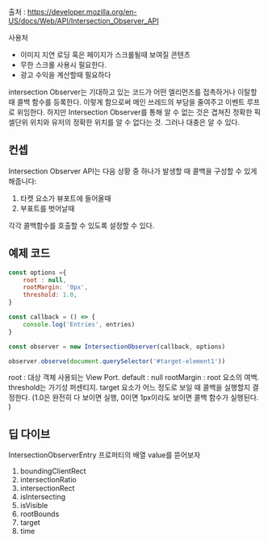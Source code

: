 출처 : https://developer.mozilla.org/en-US/docs/Web/API/Intersection_Observer_API


사용처 
- 이미지 지연 로딩 혹은 페이지가 스크롤될때 보여질 콘텐츠 
- 무한 스크롤 사용시 필요한다. 
- 광고 수익을 계산할때 필요하다

intersection Observer는 기대하고 있는 코드가 어떤 엘리먼즈를 접촉하거나 이탈할때  콜백 함수를 등록한다. 이렇게 함으로써 메인 쓰레드의 부담을 줄여주고 이벤트 루프로 위임한다. 하지만 Intersection Observer를 통해 알 수 없는 것은 겹쳐진 정확한 픽셀단위 위치와 유저의 정확한 위치를 알 수 없다는 것. 그러나 대충은 알 수 있다. 


## 컨셉
Intersection Observer API는 다음 상황 중 하나가 발생할 때 콜백을 구성할 수 있게 해줍니다:

1. 타켓 요소가 뷰포트에 들어올때
2. 부표트를 벗어날때

각각 콜백함수를 호출할 수 있도록 설정할 수 있다. 


## 예제 코드
```js
const options ={
	root : null,
	rootMargin: '0px',
	threshold: 1.0,
}

const callback = () => {
	console.log('Entries', entries)
} 

const observer = new IntersectionObserver(callback, options)

observer.observe(document.querySelector('#target-element1'))
```

root : 대상 객체 사용되는 View Port. default : null
rootMargin : root 요소의 여백. 
threshold는 가기성 퍼센티지. target 요소가 어느 정도로 보일 때 콜백을 실행할지 결정한다. (1.0은 완전히 다 보이면 실행, 0이면 1px이라도 보이면 콜백 함수가 실행된다. )


## 딥 다이브 
IntersectionObserverEntry 프로퍼티의 배열 value를 뜯어보자
1. boundingClientRect 
2. intersectionRatio
3. intersectionRect
4. isIntersecting
5. isVisible
6. rootBounds
7. target
8. time


